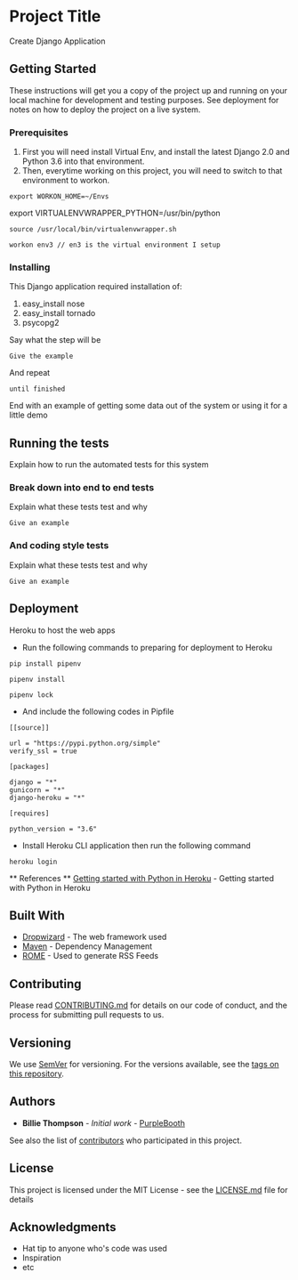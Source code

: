 # Project Title

Create Django Application

## Getting Started

These instructions will get you a copy of the project up and running on your local machine for development and testing purposes. See deployment for notes on how to deploy the project on a live system.

### Prerequisites

1. First you will need install Virtual Env, and install the latest Django 2.0 and Python 3.6 into that environment.
2. Then, everytime working on this project, you will need to switch to that environment to workon.

```
export WORKON_HOME=~/Envs
```
export VIRTUALENVWRAPPER_PYTHON=/usr/bin/python
```
source /usr/local/bin/virtualenvwrapper.sh
```
```
workon env3 // en3 is the virtual environment I setup 
```

### Installing

This Django application required installation of:
1. easy_install nose
2. easy_install tornado
3. psycopg2

Say what the step will be

```
Give the example
```

And repeat

```
until finished
```

End with an example of getting some data out of the system or using it for a little demo

## Running the tests

Explain how to run the automated tests for this system

### Break down into end to end tests

Explain what these tests test and why

```
Give an example
```

### And coding style tests

Explain what these tests test and why

```
Give an example
```

## Deployment
Heroku to host the web apps
* Run the following commands to preparing for deployment to Heroku
```
pip install pipenv

pipenv install

pipenv lock
```

* And include the following codes in Pipfile

```
[[source]]

url = "https://pypi.python.org/simple"
verify_ssl = true

[packages]

django = "*"
gunicorn = "*"
django-heroku = "*"

[requires]

python_version = "3.6"
```

* Install Heroku CLI application then run the following command
```
heroku login
```



** References **
[Getting started with Python in Heroku](https://devcenter.heroku.com/articles/getting-started-with-python#introduction) - Getting started with Python in Heroku

## Built With

* [Dropwizard](http://www.dropwizard.io/1.0.2/docs/) - The web framework used
* [Maven](https://maven.apache.org/) - Dependency Management
* [ROME](https://rometools.github.io/rome/) - Used to generate RSS Feeds

## Contributing

Please read [CONTRIBUTING.md](https://gist.github.com/PurpleBooth/b24679402957c63ec426) for details on our code of conduct, and the process for submitting pull requests to us.

## Versioning

We use [SemVer](http://semver.org/) for versioning. For the versions available, see the [tags on this repository](https://github.com/your/project/tags). 

## Authors

* **Billie Thompson** - *Initial work* - [PurpleBooth](https://github.com/PurpleBooth)

See also the list of [contributors](https://github.com/your/project/contributors) who participated in this project.

## License

This project is licensed under the MIT License - see the [LICENSE.md](LICENSE.md) file for details

## Acknowledgments

* Hat tip to anyone who's code was used
* Inspiration
* etc

